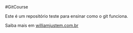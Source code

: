 #GitCourse

Este é um repositório teste para ensinar como o git funciona.

Saiba mais em [williamjustem.com.br](http://williamjusten.com.br)
